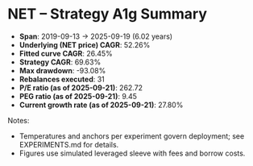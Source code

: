 # NET – Strategy A1g Summary

- **Span**: 2019-09-13 → 2025-09-19 (6.02 years)
- **Underlying (NET price) CAGR**: 52.26%
- **Fitted curve CAGR**: 26.45%
- **Strategy CAGR**: 69.63%
- **Max drawdown**: -93.08%
- **Rebalances executed**: 31
- **P/E ratio (as of 2025-09-21)**: 262.72
- **PEG ratio (as of 2025-09-21)**: 9.45
- **Current growth rate (as of 2025-09-21)**: 27.80%

Notes:

- Temperatures and anchors per experiment govern deployment; see EXPERIMENTS.md for details.
- Figures use simulated leveraged sleeve with fees and borrow costs.
